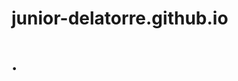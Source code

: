 # junior-delatorre.github.io

<html>
<head>
<body>

<h1><h1>
<p>  <p>
<p>.  <p>
<p>  <p>
<h2>  <h2>
</body>
</html> 
 <h3>  <h3> 
